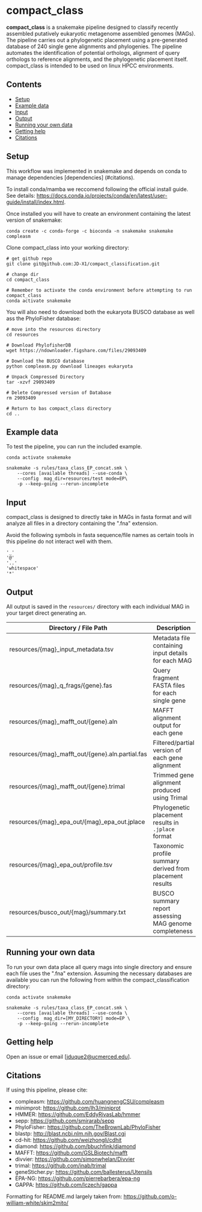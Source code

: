 # compact_class

**compact_class** is a snakemake pipeline designed to classify recently assembled putatively eukaryotic metagenome assembled genomes (MAGs). The pipeline carries out a phylogenetic placement using a pre-generated database of 240 single gene alignments and phylogenies. The pipeline automates the identification of potential orthologs, alignment of query orthologs to reference alignments, and the phylogenetic placement itself. compact_class is intended to be used on linux HPCC environments.

## Contents
 - [Setup](#setup)
 - [Example data](#example-data)
 - [Input](#input)
 - [Output](#output)
 - [Running your own data](#running-your-own-data)
 - [Getting help](#getting-help)
 - [Citations](#citations)

## Setup

This workflow was implemented in snakemake and depends on conda to manage dependencies [dependencies] (#citations).

To install conda/mamba we reccomend following the official install guide. See details: https://docs.conda.io/projects/conda/en/latest/user-guide/install/index.html.

Once installed you will have to create an environment containing the latest version of snakemake:
```
conda create -c conda-forge -c bioconda -n snakemake snakemake compleasm
```

Clone compact_class into your working directory:
```
# get github repo
git clone git@github.com:JD-X1/compact_classification.git

# change dir
cd compact_class

# Remember to activate the conda environment before attempting to run compact_class
conda activate snakemake
```

You will also need to download both the eukaryota BUSCO database as well ass the PhyloFisher database:
```
# move into the resources directory
cd resources

# Download PhylofisherDB 
wget https://ndownloader.figshare.com/files/29093409

# Download the BUSCO database
python compleasm.py download lineages eukaryota

# Unpack Compressed Directory
tar -xzvf 29093409

# Delete Compressed version of Database
rm 29093409

# Return to bas compact_class directory
cd ..
```

## Example data

To test the pipeline, you can run the included example.

```
conda activate snakemake

snakemake -s rules/taxa_class_EP_concat.smk \
    --cores [available threads] --use-conda \
    --config  mag_dir=resources/test mode=EP\
    -p --keep-going --rerun-incomplete

```

## Input

compact_class is designed to directly take in MAGs in fasta format and will analyze all files in a directory containing the ".fna" extension.

Avoid the following symbols in fasta sequence/file names as certain tools in this pipeline do not interact well with them.

```
'_'
'@'
'..'
'whitespace'
'*'
```


## Output

All output is saved in the `resources/` directory with each individual MAG in your target direct generating an.

| Directory / File Path                            | Description                                                  |
|--------------------------------------------------|--------------------------------------------------------------|
| resources/{mag}_input_metadata.tsv              | Metadata file containing input details for each MAG         |
| resources/{mag}_q_frags/{gene}.fas              | Query fragment FASTA files for each single gene             |
| resources/{mag}_mafft_out/{gene}.aln            | MAFFT alignment output for each gene                        |
| resources/{mag}_mafft_out/{gene}.aln.partial.fas| Filtered/partial version of each gene alignment             |
| resources/{mag}_mafft_out/{gene}.trimal         | Trimmed gene alignment produced using Trimal                |
| resources/{mag}_epa_out/{mag}_epa_out.jplace    | Phylogenetic placement results in `.jplace` format          |
| resources/{mag}_epa_out/profile.tsv             | Taxonomic profile summary derived from placement results    |
| resources/busco_out/{mag}/summary.txt           | BUSCO summary report assessing MAG genome completeness      |


## Running your own data

To run your own data place all query mags into single directory and ensure each file uses the ".fna" extension. Assuming the necessary databases are available you can run the following from within the compact_classification directory:

```
conda activate snakemake

snakemake -s rules/taxa_class_EP_concat.smk \
    --cores [available threads] --use-conda \
    --config  mag_dir=[MY_DIRECTORY] mode=EP \
    -p --keep-going --rerun-incomplete
```

## Getting help

Open an issue or email [jduque2@ucmerced.edu].

## Citations

If using this pipeline, please cite:
 - compleasm: https://github.com/huangnengCSU/compleasm
 - minimprot: https://github.com/lh3/miniprot
 - HMMER: https://github.com/EddyRivasLab/hmmer
 - sepp: https://github.com/smirarab/sepp
 - PhyloFisher: https://github.com/TheBrownLab/PhyloFisher
 - blastp: http://blast.ncbi.nlm.nih.gov/Blast.cgi
 - cd-hit: https://github.com/weizhongli/cdhit
 - diamond: https://github.com/bbuchfink/diamond
 - MAFFT: https://github.com/GSLBiotech/mafft
 - divvier: https://github.com/simonwhelan/Divvier
 - trimal: https://github.com/inab/trimal
 - geneSticher.py: https://github.com/ballesterus/Utensils
 - EPA-NG: https://github.com/pierrebarbera/epa-ng
 - GAPPA: https://github.com/lczech/gappa

 Formatting for README.md largely taken from:
 https://github.com/o-william-white/skim2mito/
